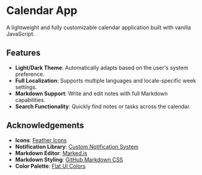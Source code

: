# Calendar App

A lightweight and fully customizable calendar application built with vanilla JavaScript.

## Features

- **Light/Dark Theme**: Automatically adapts based on the user's system preference.
- **Full Localization**: Supports multiple languages and locale-specific week settings.
- **Markdown Support**: Write and edit notes with full Markdown capabilities.
- **Search Functionality**: Quickly find notes or tasks across the calendar.

## Acknowledgements

- **Icons**: [Feather Icons](https://feathericons.com/)
- **Notification Library**: [Custom Notification System](https://github.com/sgavrielov/notification-library)
- **Markdown Editor**: [Marked.js](https://marked.js.org/)
- **Markdown Styling**: [GitHub Markdown CSS](https://cdnjs.cloudflare.com/ajax/libs/github-markdown-css/5.8.1/github-markdown.min.css)
- **Color Palette**: [Flat UI Colors](https://flatuicolors.com/)
